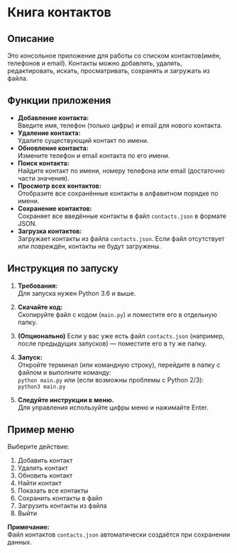 # Книга контактов

## Описание

Это консольное приложение для работы со списком контактов(имён, телефонов и email).
Контакты можно добавлять, удалять, редактировать, искать, просматривать, сохранять и загружать из файла.


## Функции приложения 

- **Добавление контакта:**  
  Введите имя, телефон (только цифры) и email для нового контакта.
- **Удаление контакта:**  
  Удалите существующий контакт по имени.
- **Обновление контакта:**  
  Измените телефон и email контакта по его имени.
- **Поиск контакта:**  
  Найдите контакт по имени, номеру телефона или email (достаточно части значения).
- **Просмотр всех контактов:**  
  Отобразите все сохранённые контакты в алфавитном порядке по имени.
- **Сохранение контактов:**  
  Сохраняет все введённые контакты в файл `contacts.json` в формате JSON.
- **Загрузка контактов:**  
  Загружает контакты из файла `contacts.json`. Если файл отсутствует или повреждён, контакты не будут загружены.

## Инструкция по запуску

1. **Требования:**  
   Для запуска нужен Python 3.6 и выше.

2. **Скачайте код:**  
   Скопируйте файл с кодом (`main.py`) и поместите его в отдельную папку.

3. **(Опционально)** Если у вас уже есть файл `contacts.json` (например, после предыдущих запусков) — поместите его в ту же папку.

4. **Запуск:**  
   Откройте терминал (или командную строку), перейдите в папку с файлом и выполните команду:\
`python main.py`
    или (если возможны проблемы с Python 2/3):\
`python3 main.py`
5. **Следуйте инструкции в меню.**  
   Для управления используйте цифры меню и нажимайте Enter.

## Пример меню

Выберите действие:
1. Добавить контакт 
2. Удалить контакт 
3. Обновить контакт 
4. Найти контакт 
5. Показать все контакты 
6. Сохранить контакты в файл 
7. Загрузить контакты из файла 
0. Выйти

**Примечание:**  
Файл контактов `contacts.json` автоматически создаётся при сохранении данных.